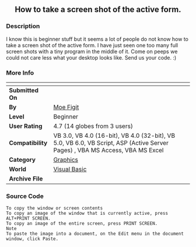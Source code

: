 ﻿<div align="center">

## How to take a screen shot of the active form\.


</div>

### Description

I know this is beginner stuff but it seems a lot of people do not know how to take a screen shot of the active form. I have just seen one too many full screen shots with a tiny program in the middle of it. Come on peeps we could not care less what your desktop looks like. Send us your code. :)
 
### More Info
 


<span>             |<span>
---                |---
**Submitted On**   |
**By**             |[Moe Figit](https://github.com/Planet-Source-Code/PSCIndex/blob/master/ByAuthor/moe-figit.md)
**Level**          |Beginner
**User Rating**    |4.7 (14 globes from 3 users)
**Compatibility**  |VB 3\.0, VB 4\.0 \(16\-bit\), VB 4\.0 \(32\-bit\), VB 5\.0, VB 6\.0, VB Script, ASP \(Active Server Pages\) , VBA MS Access, VBA MS Excel
**Category**       |[Graphics](https://github.com/Planet-Source-Code/PSCIndex/blob/master/ByCategory/graphics__1-46.md)
**World**          |[Visual Basic](https://github.com/Planet-Source-Code/PSCIndex/blob/master/ByWorld/visual-basic.md)
**Archive File**   |[](https://github.com/Planet-Source-Code/moe-figit-how-to-take-a-screen-shot-of-the-active-form__1-56731/archive/master.zip)





### Source Code

```
To copy the window or screen contents
To copy an image of the window that is currently active, press ALT+PRINT SCREEN.
To copy an image of the entire screen, press PRINT SCREEN.
Note
To paste the image into a document, on the Edit menu in the document window, click Paste.
```

